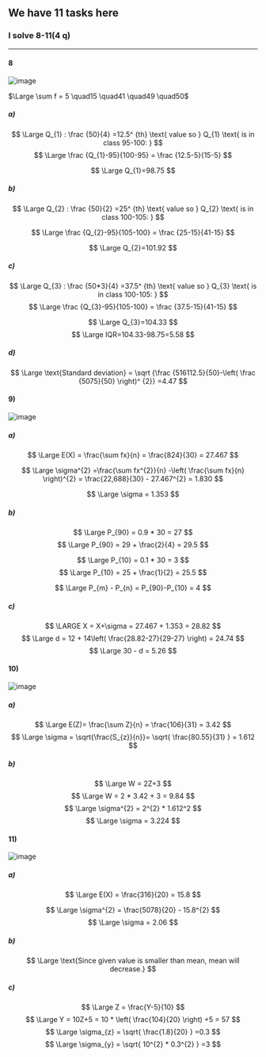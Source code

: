 ## We have 11 tasks here
### I solve 8-11(4 q)

---
#### 8
![image](https://github.com/user-attachments/assets/896958d3-7342-4a18-8cf4-0f8fcfa51a65)

 $\Large \sum f = 5 \quad15 \quad41 \quad49 \quad50$

##### a)
$$
\Large Q_{1} : \frac {50}{4} =12.5^ {th} \text{ value so } Q_{1} \text{ is in class 95-100: }
$$
$$
\Large \frac {Q_{1}-95}{100-95} = \frac {12.5-5}{15-5}
$$

$$
\Large Q_{1}=98.75
$$

##### b) 
$$
\Large Q_{2} : \frac {50}{2} =25^ {th} \text{ value so } Q_{2} \text{ is in class 100-105: }
$$

$$
\Large \frac {Q_{2}-95}{105-100} = \frac {25-15}{41-15}
$$

$$
\Large Q_{2}=101.92
$$

##### c)
$$
\Large Q_{3} : \frac {50*3}{4} =37.5^ {th} \text{ value so } Q_{3} \text{ is in class 100-105: }
$$
$$
\Large \frac {Q_{3}-95}{105-100} = \frac {37.5-15}{41-15}
$$

$$
\Large Q_{3}=104.33
$$
$$
\Large IQR=104.33-98.75=5.58 
$$

##### d)
$$
\Large \text{Standard deviation} = 
\sqrt {\frac {516112.5}{50}-\left( \frac {5075}{50} \right)^ {2}} =4.47
$$

#### 9)
![image](https://github.com/user-attachments/assets/4b5aeae4-13c2-4afc-89a4-e3633322d9f3)

##### a)

$$
\Large E(X) = \frac{\sum fx}{n} = \frac{824}{30} = 27.467
$$

$$
\Large \sigma^{2}
=\frac{\sum fx^{2}}{n}
-\left( \frac{\sum fx}{n} \right)^{2} 
= \frac{22,688}{30} - 27.467^{2} = 1.830
$$

$$
\Large \sigma = 1.353
$$
##### b)

$$
\Large P_{90} = 0.9 * 30 = 27
$$
$$
\Large P_{90} = 29 + \frac{2}{4} = 29.5
$$


$$
\Large P_{10} = 0.1 * 30 = 3
$$
$$
\Large P_{10} = 25 + \frac{1}{2} = 25.5
$$

$$
\Large P_{m} - P_{n} = P_{90}-P_{10} = 4
$$
##### c)
$$
\LARGE X = X+\sigma = 27.467 + 1.353 = 28.82
$$
$$
\Large d = 12 + 14\left( \frac{28.82-27}{29-27} \right) = 24.74
$$
$$
\Large 30 - d  = 5.26
$$
#### 10)
![image](https://github.com/user-attachments/assets/58f4d563-e35d-4035-ab63-6fc51dd2eb47)

##### a)
$$
\Large E(Z)= \frac{\sum Z}{n} = \frac{106}{31} = 3.42
$$
$$
 \Large \sigma = \sqrt{\frac{S_{z}}{n}}= \sqrt{ \frac{80.55}{31} } = 1.612
$$
##### b)
$$
\Large W = 2Z+3 
$$
$$
\Large W = 2 * 3.42 + 3 = 9.84 
$$
$$
\Large \sigma^{2} = 2^{2} * 1.612^2 
$$
$$
\Large \sigma = 3.224 
$$

#### 11)
![image](https://github.com/user-attachments/assets/593e15fb-ab6e-46e0-b41e-e42816fe2e90)

##### a)

$$
\Large E(X) = \frac{316}{20} = 15.8
$$

$$
\Large \sigma^{2} = \frac{5078}{20} - 15.8^{2} 
$$
$$
\Large \sigma = 2.06
$$
##### b)
$$
\Large \text{Since given value is smaller than mean, mean will decrease.}
$$
##### c)

$$
\Large Z = \frac{Y-5}{10}
$$
$$
\Large Y = 10Z+5 = 10 * \left( \frac{104}{20} \right) +5 = 57 
$$
$$
\Large \sigma_{z} =  \sqrt{ \frac{1.8}{20} } =0.3
$$
$$
\Large \sigma_{y} =  \sqrt{ 10^{2} * 0.3^{2} } =3
$$
